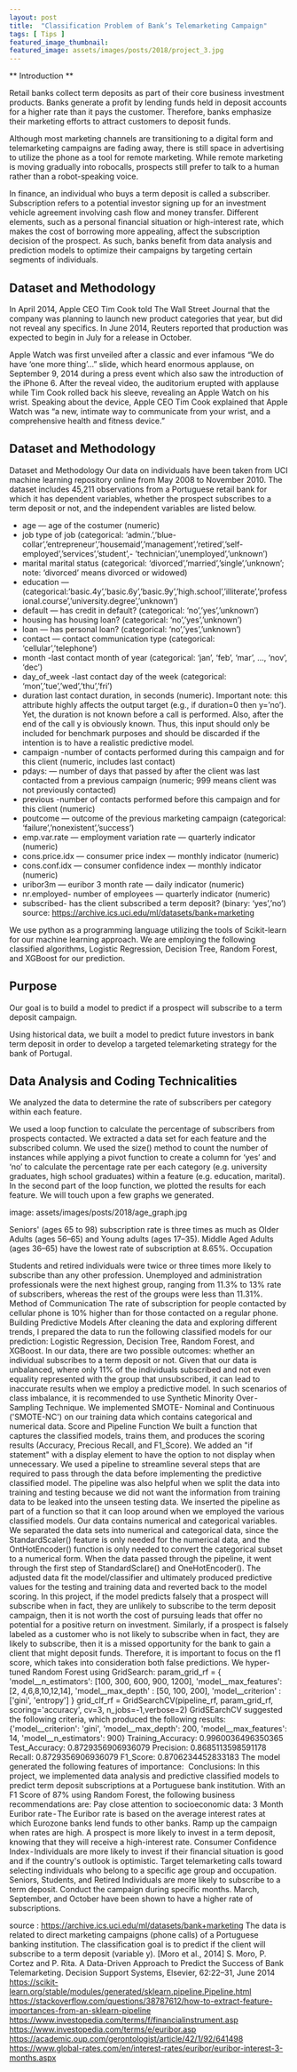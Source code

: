 ```yaml
---
layout: post
title:  "Classification Problem of Bank’s Telemarketing Campaign"
tags: [ Tips ]
featured_image_thumbnail:
featured_image: assets/images/posts/2018/project_3.jpg
---
```

** Introduction **

Retail banks collect term deposits as part of their core business investment products. Banks generate a profit by lending funds held in deposit accounts for a higher rate than it pays the customer. Therefore, banks emphasize their marketing efforts to attract customers to deposit funds.

Although most marketing channels are transitioning to a digital form and telemarketing campaigns are fading away, there is still space in advertising to utilize the phone as a tool for remote marketing. While remote marketing is moving gradually into robocalls, prospects still prefer to talk to a human rather than a robot-speaking voice.

In finance, an individual who buys a term deposit is called a subscriber. Subscription refers to a potential investor signing up for an investment vehicle agreement involving cash flow and money transfer. Different elements, such as a personal financial situation or high-interest rate, which makes the cost of borrowing more appealing, affect the subscription decision of the prospect. As such, banks benefit from data analysis and prediction models to optimize their campaigns by targeting certain segments of individuals.

## Dataset and Methodology

In April 2014, Apple CEO Tim Cook told The Wall Street Journal that the company was planning to launch new product categories that year, but did not reveal any specifics. In June 2014, Reuters reported that production was expected to begin in July for a release in October.

Apple Watch was first unveiled after a classic and ever infamous “We do have ‘one more thing’…” slide, which heard enormous applause, on September 9, 2014 during a press event which also saw the introduction of the iPhone 6. After the reveal video, the auditorium erupted with applause while Tim Cook rolled back his sleeve, revealing an Apple Watch on his wrist. Speaking about the device, Apple CEO Tim Cook explained that Apple Watch was “a new, intimate way to communicate from your wrist, and a comprehensive health and fitness device.”


## Dataset and Methodology

Dataset and Methodology
Our data on individuals have been taken from UCI machine learning repository online from May 2008 to November 2010. The dataset includes 45,211 observations from a Portuguese retail bank for which it has dependent variables, whether the prospect subscribes to a term deposit or not, and the independent variables are listed below.

- age — age of the costumer (numeric)
- job type of job (categorical: ‘admin.’,’blue-collar’,’entrepreneur’,’housemaid’,’management’,’retired’,’self-employed’,’services’,’student’,- ’technician’,’unemployed’,’unknown’)
- marital marital status (categorical: ‘divorced’,’married’,’single’,’unknown’; note: ‘divorced’ means divorced or widowed)
- education — (categorical:’basic.4y’,’basic.6y’,’basic.9y’,’high.school’,’illiterate’,’professional.course’,’university.degree’,’unknown’)
- default — has credit in default? (categorical: ‘no’,’yes’,’unknown’)
- housing has housing loan? (categorical: ‘no’,’yes’,’unknown’)
- loan — has personal loan? (categorical: ‘no’,’yes’,’unknown’)
- contact — contact communication type (categorical: ‘cellular’,’telephone’)
- month -last contact month of year (categorical: ‘jan’, ‘feb’, ‘mar’, …, ‘nov’, ‘dec’)
- day_of_week -last contact day of the week (categorical: ‘mon’,’tue’,’wed’,’thu’,’fri’)
- duration last contact duration, in seconds (numeric). Important note: this attribute highly affects the output
target (e.g., if duration=0 then y=’no’). Yet, the duration is not known before a call is performed. Also, after the end of the call y is obviously known. Thus, this input should only be included for benchmark purposes and should be discarded if the intention is to have a realistic predictive model.
- campaign -number of contacts performed during this campaign and for this client (numeric, includes last contact)
- pdays: — number of days that passed by after the client was last contacted from a previous campaign (numeric; 999 means client was not previously contacted)
- previous -number of contacts performed before this campaign and for this client (numeric)
- poutcome — outcome of the previous marketing campaign (categorical: ‘failure’,’nonexistent’,’success’)
- emp.var.rate — employment variation rate — quarterly indicator (numeric)
- cons.price.idx — consumer price index — monthly indicator (numeric)
- cons.conf.idx — consumer confidence index — monthly indicator (numeric)
- uribor3m — euribor 3 month rate — daily indicator (numeric)
- nr.employed- number of employees — quarterly indicator (numeric)
- subscribed- has the client subscribed a term deposit? (binary: ‘yes’,’no’)
source: https://archive.ics.uci.edu/ml/datasets/bank+marketing


We use python as a programming language utilizing the tools of Scikit-learn for our machine learning approach. We are employing the following classified algorithms, Logistic Regression, Decision Tree, Random Forest, and XGBoost for our prediction.

## Purpose

Our goal is to build a model to predict if a prospect will subscribe to a term deposit campaign.

Using historical data, we built a model to predict future investors in bank term deposit in order to develop a targeted telemarketing strategy for the bank of Portugal.

## Data Analysis and Coding Technicalities

We analyzed the data to determine the rate of subscribers per category within each feature.

We used a loop function to calculate the percentage of subscribers from prospects contacted. We extracted a data set for each feature and the subscribed column. We used the size() method to count the number of instances while applying a pivot function to create a column for ‘yes’ and ‘no’ to calculate the percentage rate per each category (e.g. university graduates, high school graduates) within a feature (e.g. education, marital). In the second part of the loop function, we plotted the results for each feature. We will touch upon a few graphs we generated.

image: assets/images/posts/2018/age_graph.jpg



Seniors' (ages 65 to 98) subscription rate is three times as much as Older Adults (ages 56–65) and Young adults (ages 17–35). Middle Aged Adults (ages 36–65) have the lowest rate of subscription at 8.65%.
Occupation





Students and retired individuals were twice or three times more likely to subscribe than any other profession. Unemployed and administration professionals were the next highest group, ranging from 11.3% to 13% rate of subscribers, whereas the rest of the groups were less than 11.31%.
Method of Communication
The rate of subscription for people contacted by cellular phone is 10% higher than for those contacted on a regular phone.
Building Predictive Models
After cleaning the data and exploring different trends, I prepared the data to run the following classified models for our prediction: Logistic Regression, Decision Tree, Random Forest, and XGBoost.
In our data, there are two possible outcomes: whether an individual subscribes to a term deposit or not. Given that our data is unbalanced, where only 11% of the individuals subscribed and not even equality represented with the group that unsubscribed, it can lead to inaccurate results when we employ a predictive model. In such scenarios of class imbalance, it is recommended to use Synthetic Minority Over - Sampling Technique. We implemented SMOTE- Nominal and Continuous ('SMOTE-NC') on our training data which contains categorical and numerical data.
Score and Pipeline Function
We built a function that captures the classified models, trains them, and produces the scoring results (Accuracy, Precious Recall, and F1_Score). We added an "if statement" with a display element to have the option to not display when unnecessary.
We used a pipeline to streamline several steps that are required to pass through the data before implementing the predictive classified model. The pipeline was also helpful when we split the data into training and testing because we did not want the information from training data to be leaked into the unseen testing data.
We inserted the pipeline as part of a function so that it can loop around when we employed the various classified models.
Our data contains numerical and categorical variables. We separated the data sets into numerical and categorical data, since the StandardScaler() feature is only needed for the numerical data, and the OntHotEncoder() function is only needed to convert the categorical subset to a numerical form.
When the data passed through the pipeline, it went through the first step of StandardSclare() and OneHotEncoder(). The adjusted data fit the model/classifier and ultimately produced predictive values for the testing and training data and reverted back to the model scoring.
In this project, if the model predicts falsely that a prospect will subscribe when in fact, they are unlikely to subscribe to the term deposit campaign, then it is not worth the cost of pursuing leads that offer no potential for a positive return on investment.
Similarly, if a prospect is falsely labeled as a customer who is not likely to subscribe when in fact, they are likely to subscribe, then it is a missed opportunity for the bank to gain a client that might deposit funds.
Therefore, it is important to focus on the f1 score, which takes into consideration both false predictions.
We hyper-tuned Random Forest using GridSearch:
param_grid_rf = {
'model__n_estimators': [100, 300, 600, 900, 1200],
'model__max_features': [2, 4,6,8,10,12,14],
'model__max_depth' : [50, 100, 200],
'model__criterion' :['gini', 'entropy']
}
grid_clf_rf = GridSearchCV(pipeline_rf, param_grid_rf, scoring='accuracy',
cv=3, n_jobs=-1,verbose=2)
GridSEarchCV suggested the following criteria, which produced the following results:
{'model__criterion': 'gini',
'model__max_depth': 200,
'model__max_features': 14,
'model__n_estimators': 900}
Training_Accuracy: 0.9960036496350365
Test_Accuracy: 0.8729356906936079
Precision: 0.8685113598591178
Recall: 0.8729356906936079
F1_Score: 0.8706234452833183
The model generated the following features of importance:
​​
Conclusions:
In this project, we implemented data analysis and predictive classified models to predict term deposit subscriptions at a Portuguese bank institution. With an F1 Score of 87% using Random Forest, the following business recommendations are:
Pay close attention to socioeconomic data:
3 Month Euribor rate - The Euribor rate is based on the average interest rates at which Eurozone banks lend funds to other banks. Ramp up the campaign when rates are high. A prospect is more likely to invest in a term deposit, knowing that they will receive a high-interest rate.
Consumer Confidence Index - Individuals are more likely to invest if their financial situation is good and if the country's outlook is optimistic.
Target telemarketing calls toward selecting individuals who belong to a specific age group and occupation. Seniors, Students, and Retired Individuals are more likely to subscribe to a term deposit.
Conduct the campaign during specific months. March, September, and October have been shown to have a higher rate of subscriptions.

source : https://archive.ics.uci.edu/ml/datasets/bank+marketing
The data is related to direct marketing campaigns (phone calls) of a Portuguese banking institution. The classification goal is to predict if the client will subscribe to a term deposit (variable y).
[Moro et al., 2014] S. Moro, P. Cortez and P. Rita. A Data-Driven Approach to Predict the Success of Bank Telemarketing. Decision Support Systems, Elsevier, 62:22–31, June 2014
https://scikit-learn.org/stable/modules/generated/sklearn.pipeline.Pipeline.html
https://stackoverflow.com/questions/38787612/how-to-extract-feature-importances-from-an-sklearn-pipeline
https://www.investopedia.com/terms/f/financialinstrument.asp
https://www.investopedia.com/terms/e/euribor.asp
https://academic.oup.com/gerontologist/article/42/1/92/641498
https://www.global-rates.com/en/interest-rates/euribor/euribor-interest-3-months.aspx
